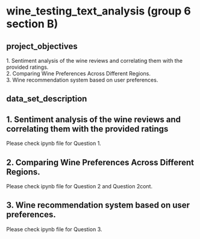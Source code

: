 # wine_testing_text_analysis (group 6 section B)

## project_objectives
 1.⁠ ⁠Sentiment analysis of the wine reviews and correlating them with the provided ratings.  
 2. Comparing Wine Preferences Across Different Regions.  
 3. ⁠Wine recommendation system based on user preferences.   

## data_set_description


## 1. Sentiment analysis of the wine reviews and correlating them with the provided ratings
Please check ipynb file for Question 1.

## 2. Comparing Wine Preferences Across Different Regions.  
Please check ipynb file for Question 2 and Question 2cont.

## 3. ⁠Wine recommendation system based on user preferences.    
Please check ipynb file for Question 3.
